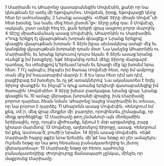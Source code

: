 1 Մարիամն ու Ահարոնը վատաբանեցին Մովսէսին, քանի որ նա կնութեան էր առել մի եթովպուհու: Մովսէսն, իրօք, եթովպացի կնոջ հետ էր ամուսնացել: 2 Նրանք ասացին. «Միթէ Տէրը միայն Մովսէ՞սի հետ խօսեց, նա նաեւ մեզ հետ չխօսե՞ց»: Տէրը լսեց դա: 3 Մովսէսը, սակայն, շատ աւելի հեզ էր, քան երկրի վրայ ապրող բոլոր մարդիկ: 4 Տէրը միաժամանակ ասաց Մովսէսին, Ահարոնին ու Մարիամին. «Դուք երեքդ էլ վկայութեան խորան գնացէք:» Նրանք երեքով գնացին վկայութեան խորան: 5 Տէրն իջաւ սիւնակերպ ամպի մէջ եւ կանգնեց վկայութեան խորանի դռան մօտ: Նա կանչեց Ահարոնին ու Մարիամին, եւ նրանք երկուսով դուրս եկան: 6 Տէրն ասաց նրանց. «Լսեցէ՛ք իմ խօսքերը. եթէ ձեզանից որեւէ մէկը Տիրոջ մարգարէ դառնայ, ես տեսիլքով կ՚երեւամ նրան եւ երազի մէջ կը խօսեմ նրա հետ: 7 Ո՛չ այնպէս, ինչպէս իմ ծառայ Մովսէսի հետ, որը իմ ամբողջ տան մէջ իմ հաւատարիմ մարդն է: 8 Ես նրա հետ դէմ առ դէմ, բացէիբաց եմ խօսելու եւ ոչ թէ առակներով: Նա ականատես է եղել Տիրոջ փառքին: Եւ ինչպէ՞ս դուք առանց երկիւղի վատաբանեցիք իմ ծառային՝ Մովսէսին»: 9 Տէրը խիստ բարկացաւ նրանց վրայ: Նրանք գնացին եւ 10 ամպը վերացաւ խորանի վրայից, իսկ Մարիամը բորոտ դարձաւ ձեան նման: Ահարոնը նայեց Մարիամին եւ տեսաւ, որ նա բորոտ է դարձել: 11 Ահարոնն ասաց Մովսէսին. «Խնդրում եմ քեզ, տէ՛ր, մեզ վրայ մեղքեր մի՛ բարդիր, որովհետեւ չիմացանք, որ մեղք գործեցինք: 12 Մարիամը թող չնմանուի այն մեռելածին երեխային, որը, որպէս վիժուածք, ելնում է մօր արգանդից, բայց կիսատ մարմնով: 13 Մովսէսը, աղերսելով Տիրոջը, ասաց. «Խնդրում եմ քեզ, Աստուա՛ծ, բուժի՛ր նրան»: 14 Տէրն ասաց Մովսէսին. «Եթէ Մարիամի հայրը թքէր նրա երեսին, մի՞թէ նա եօթը օր չէր ամաչելու: Ուրեմն եօթը օր նա թող հեռանայ բանակատեղիից եւ յետոյ վերադառնայ»: 15 Մարիամը եօթը օր հեռու պահուեց բանակատեղիից: Ժողովուրդը ճանապարհ չընկաւ, մինչեւ որ մաքրուեց Մարիամը:
